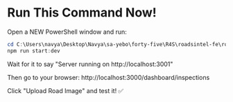 # Run This Command Now!

Open a NEW PowerShell window and run:

```powershell
cd C:\Users\navya\Desktop\Navya\sa-yebo\forty-five\R4S\roadsintel-fe\roadsintel-backend
npm run start:dev
```

Wait for it to say "Server running on http://localhost:3001"

Then go to your browser: http://localhost:3000/dashboard/inspections

Click "Upload Road Image" and test it! ✅

